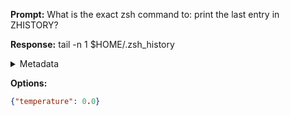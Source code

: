 **Prompt:**
What is the exact zsh command to: print the last entry in ZHISTORY?

**Response:**
tail -n 1 $HOME/.zsh_history

<details><summary>Metadata</summary>

- Duration: 878 ms
- Datetime: 2023-08-16T08:26:54.901750
- Model: gpt-3.5-turbo-0613

</details>

**Options:**
```json
{"temperature": 0.0}
```


